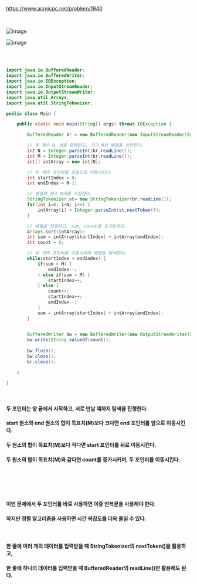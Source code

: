 https://www.acmicpc.net/problem/1940

<br>   

![image](https://github.com/last-child/CODING_TEST/assets/98595054/08079dd2-f464-4a95-b3bc-836c68dcd9c1)

![image](https://github.com/last-child/CODING_TEST/assets/98595054/893111ab-06e6-4b01-83ff-7d1c164d1b9b)

## 

<br>   

```java
import java.io.BufferedReader;
import java.io.BufferedWriter;
import java.io.IOException;
import java.io.InputStreamReader;
import java.io.OutputStreamWriter;
import java.util.Arrays;
import java.util.StringTokenizer;

public class Main {

    public static void main(String[] args) throws IOException {

        BufferedReader br = new BufferedReader(new InputStreamReader(System.in));

        // 두 정수 N, M을 입력받고, 크기 N인 배열을 선언한다.
        int N = Integer.parseInt(br.readLine());
        int M = Integer.parseInt(br.readLine());
        int[] intArray = new int[N];

        // 두 개의 포인터를 양끝으로 이동시킨다.
        int startIndex = 0;
        int endIndex = N-1;

        // 배열에 원소 N개를 저장한다.
        StringTokenizer st= new StringTokenizer(br.readLine());     
        for(int i=0; i<N; i++) {
            intArray[i] = Integer.parseInt(st.nextToken());
        }

        // 배열을 정렬하고, sum, count를 초기화한다.
        Arrays.sort(intArray);
        int sum = intArray[startIndex] + intArray[endIndex];
        int count = 0;

        // 두 개의 포인터를 이동시키며 배열을 탐색한다.
        while(startIndex < endIndex) {
            if(sum > M) {
                endIndex--;
            } else if(sum < M) {
                startIndex++;
            } else {
                count++;
                startIndex++;
                endIndex--;
            }
            sum = intArray[startIndex] + intArray[endIndex];
        }
        

        BufferedWriter bw = new BufferedWriter(new OutputStreamWriter(System.out));
        bw.write(String.valueOf(count));
        
        bw.flush();
        bw.close();
        br.close();
    
    }

}
```

<br>   

#### 두 포인터는 양 끝에서 시작하고, 서로 만날 때까지 탐색을 진행한다.
#### start 원소와 end 원소의 합이 목표치(M)보다 크다면 end 포인터를 앞으로 이동시킨다.
#### 두 원소의 합이 목표치(M)보다 작다면 start 포인터를 뒤로 이동시킨다.
#### 두 원소의 합이 목표치(M)와 같다면 count를 증가시키며, 두 포인터를 이동시킨다.

<br>   

## 

<br>   

#### 이번 문제에서 두 포인터를 바로 사용하면 이중 반복문을 사용해야 한다.
#### 하지만 정렬 알고리즘을 사용하면 시간 복잡도를 더욱 줄일 수 있다.

<br>   

#### 한 줄에 여러 개의 데이터를 입력받을 때 StringTokenizer의 nextToken()을 활용하고,
#### 한 줄에 하나의 데이터를 입력받을 때 BufferedReader의 readLine()만 활용해도 된다.
